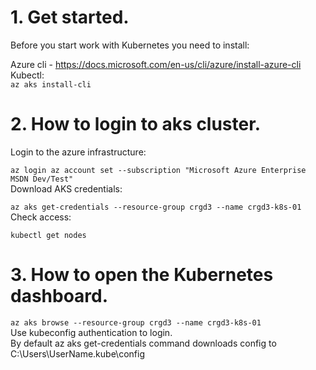 # 1. Get started.
Before you start work with Kubernetes you need to install:  
  
Azure cli - https://docs.microsoft.com/en-us/cli/azure/install-azure-cli  
Kubectl:  
  `az aks install-cli`

# 2. How to login to aks cluster.
  Login to the azure infrastructure:  
  
  `az login
  az account set --subscription "Microsoft Azure Enterprise MSDN Dev/Test"`  
  Download AKS credentials:  
  
  `az aks get-credentials --resource-group crgd3 --name crgd3-k8s-01`
  Check access:

  `kubectl get nodes`

# 3. How to open the Kubernetes dashboard.
  `az aks browse --resource-group crgd3 --name crgd3-k8s-01`  
  Use kubeconfig authentication to login.  
  By default az aks get-credentials command downloads config to C:\Users\UserName\.kube\config  


